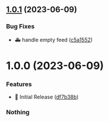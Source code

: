 ## [1.0.1](https://github.com/Deastrom/logseq-plugin-jira-activity/compare/v1.0.0...v1.0.1) (2023-06-09)


### Bug Fixes

* :ambulance: handle empty feed ([c5a1552](https://github.com/Deastrom/logseq-plugin-jira-activity/commit/c5a15527745438b9f7dbd0198748e33f7c777077))

# 1.0.0 (2023-06-09)


### Features

* :tada: Initial Release ([df7b38b](https://github.com/Deastrom/logseq-plugin-jira-activity/commit/df7b38b651a86728d2287697cacb60fa182e6f97))

### Nothing
